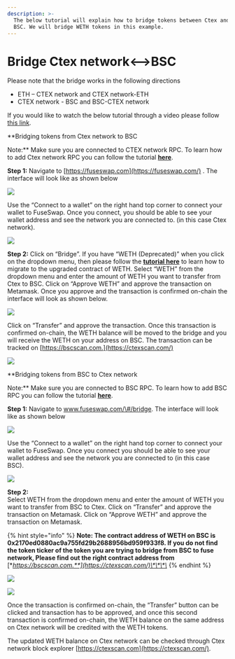 ```yaml
---
description: >-
  The below tutorial will explain how to bridge tokens between Ctex and
  BSC. We will bridge WETH tokens in this example.
---
```


# Bridge Ctex network&lt;--&gt;BSC

Please note that the bridge works in the following directions

* ETH – CTEX network and CTEX network-ETH
* CTEX network - BSC and BSC-CTEX network

If you would like to watch the below tutorial through a video please follow [this link](https://www.youtube.com/watch?v=l17K6mu1uM4).

**Bridging tokens from Ctex network to BSC  
  
Note:** Make sure you are connected to CTEX network RPC. To learn how to add Ctex network RPC you can follow the tutorial [**here**](https://docs.ctexscan.com/the-fuse-studio/getting-started/how-to-add-fuse-to-your-metamask).

**Step 1:** Navigate to [https://fuseswap.com](https://fuseswap.com/) . The interface will look like as shown below  


![](../.gitbook/assets/0%20%2810%29.png)

Use the “Connect to a wallet” on the right hand top corner to connect your wallet to FuseSwap. Once you connect, you should be able to see your wallet address and see the network you are connected to. \(in this case Ctex network\).

![](../.gitbook/assets/1%20%2814%29.png)

**Step 2:** Click on “Bridge”. If you have “WETH \(Deprecated\)” when you click on the dropdown menu, then please follow the [**tutorial here**](https://docs.ctexscan.com/fuseswap/migration-tutorial) to learn how to migrate to the upgraded contract of WETH. Select “WETH” from the dropdown menu and enter the amount of WETH you want to transfer from Ctex to BSC. Click on “Approve WETH” and approve the transaction on Metamask. Once you approve and the transaction is confirmed on-chain the interface will look as shown below.

![](../.gitbook/assets/2%20%2814%29.png)

Click on “Transfer” and approve the transaction. Once this transaction is confirmed on-chain, the WETH balance will be moved to the bridge and you will receive the WETH on your address on BSC. The transaction can be tracked on [https://bscscan.com.](https://ctexscan.com/)

![](../.gitbook/assets/3%20%2812%29.png)

**Bridging tokens from BSC to Ctex network  
  
Note:** Make sure you are connected to BSC RPC. To learn how to add BSC RPC you can follow the tutorial [**here**](https://academy.binance.com/en/articles/connecting-metamask-to-binance-smart-chain).

**Step 1:** Navigate to www.fuseswap.com/\#/bridge. The interface will look like as shown below

![](../.gitbook/assets/4%20%2812%29.png)

Use the “Connect to a wallet” on the right hand top corner to connect your wallet to FuseSwap. Once you connect you should be able to see your wallet address and see the network you are connected to \(in this case BSC\).

![](../.gitbook/assets/5%20%2810%29.png)

**Step 2:**  
Select WETH from the dropdown menu and enter the amount of WETH you want to transfer from BSC to Ctex. Click on “Transfer” and approve the transaction on Metamask. Click on “Approve WETH” and approve the transaction on Metamask.

{% hint style="info" %}
**Note: The contract address of WETH on BSC is 0x2170ed0880ac9a755fd29b2688956bd959f933f8. If you do not find the token ticker of the token you are trying to bridge from BSC to fuse network, Please find out the right contract address from** [**https://bscscan.com.**](https://ctexscan.com/)\*\*\*\*
{% endhint %}

![](../.gitbook/assets/6%20%289%29.png)

![](../.gitbook/assets/7%20%285%29.png)

Once the transaction is confirmed on-chain, the “Transfer” button can be clicked and transaction has to be approved, and once this second transaction is confirmed on-chain, the WETH balance on the same address on Ctex network will be credited with the WETH tokens.

The updated WETH balance on Ctex network can be checked through Ctex network block explorer [https://ctexscan.com](https://ctexscan.com/).

